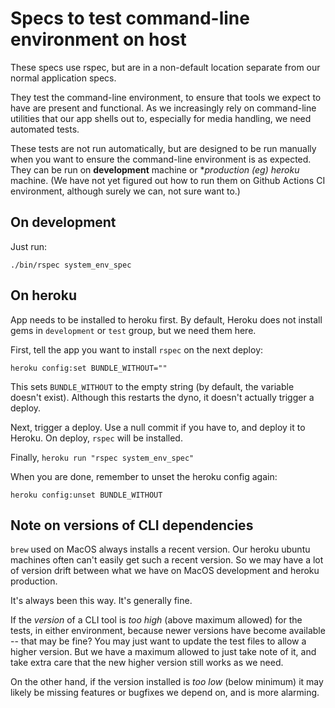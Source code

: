# Specs to test command-line environment on host

These specs use rspec, but are in a non-default location separate from our normal application specs.

They test the command-line environment, to ensure that tools we expect to have are present and functional. As we increasingly rely on command-line utilities that our app shells out to, especially for media handling, we need automated tests.

These tests are not run automatically, but are designed to be run manually when you want to ensure the command-line environment is as expected. They can be run on **development** machine or **production (eg) heroku* machine. (We have not yet figured out how to run them on Github Actions CI environment, although surely we can, not sure want to.)

## On development

Just run:

    ./bin/rspec system_env_spec

## On heroku

App needs to be installed to heroku first. By default, Heroku does not install gems in `development` or `test` group, but we need them here.

First, tell the app you want to install `rspec` on the next deploy:

    heroku config:set BUNDLE_WITHOUT=""
   
This sets `BUNDLE_WITHOUT` to the empty string (by default, the variable doesn't exist). Although this restarts the dyno, it doesn't actually trigger a deploy.

Next, trigger a deploy.  Use a null commit if you have to, and deploy it to Heroku. On deploy, `rspec` will be installed.

 Finally, `heroku run "rspec system_env_spec"`

When you are done, remember to unset the heroku config again:

    heroku config:unset BUNDLE_WITHOUT

## Note on versions of CLI dependencies

`brew` used on MacOS always installs a recent version. Our heroku ubuntu machines often can't easily get such a recent version. So we may have a lot of version drift between what we have on MacOS development and heroku production.

It's always been this way. It's generally fine.

If the _version_ of a CLI tool is _too high_ (above maximum allowed) for the tests, in either environment, because newer versions have become available -- that may be fine? You may just want to update the test files to allow a higher version.  But we have a maximum allowed to just take note of it, and take extra care that the new higher version still works as we need.

On the other hand, if the version installed is _too low_ (below minimum) it may likely be missing features or bugfixes we depend on, and is more alarming.
